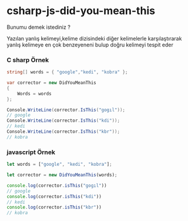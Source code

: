 # csharp-js-did-you-mean-this

Bunumu demek istediniz ?

Yazılan yanlış kelimeyi,kelime dizisindeki diğer kelimelerle karşılaştırarak yanlış kelimeye en çok benzeyeneni bulup doğru kelimeyi tespit eder

### C sharp Örnek
```csharp
string[] words = { "google","kedi", "kobra" };

var corrector = new DidYouMeanThis
{
    Words = words
};

Console.WriteLine(corrector.IsThis("gogıl"));
// google
Console.WriteLine(corrector.IsThis("kdi"));
// kedi
Console.WriteLine(corrector.IsThis("kbr"));
// kobra
```

### javascript Örnek

```js
let words = ["google", "kedi", "kobra"];

let corrector = new DidYouMeanThis(words);

console.log(corrector.isThis("gogıl"))
// google
console.log(corrector.isThis("kdi"))
// kedi
console.log(corrector.isThis("kbr"))
// kobra
```
